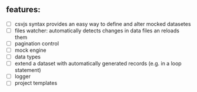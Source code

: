 ## features:
- [ ] csvjs syntax provides an easy way to define and alter mocked datasetes
- [ ] files watcher: automatically detects changes in data files an reloads them
- [ ] pagination control
- [ ] mock engine
- [ ] data types
- [ ] extend a dataset with automatically generated records (e.g. in a loop statement)
- [ ] logger
- [ ] project templates
